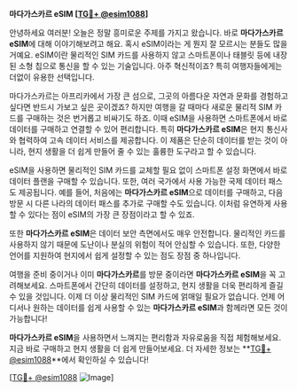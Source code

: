 **마다가스카르 eSIM [[TG💪+ @esim1088](https://t.me/s/esim1088)]**

안녕하세요 여러분! 오늘은 정말 흥미로운 주제를 가지고 왔습니다. 바로 **마다가스카르 eSIM**에 대해 이야기해보려고 해요. 혹시 eSIM이라는 게 뭔지 잘 모르시는 분들도 많을 거예요. eSIM이란 물리적인 SIM 카드를 사용하지 않고 스마트폰이나 태블릿 등에 내장된 소형 칩으로 통신을 할 수 있는 기술입니다. 아주 혁신적이죠? 특히 여행자들에게는 더없이 유용한 선택입니다.

마다가스카르는 아프리카에서 가장 큰 섬으로, 그곳의 아름다운 자연과 문화를 경험하고 싶다면 반드시 가보고 싶은 곳이겠죠? 하지만 여행을 갈 때마다 새로운 물리적 SIM 카드를 구매하는 것은 번거롭고 비싸기도 하죠. 이때 eSIM을 사용하면 스마트폰에서 바로 데이터를 구매하고 연결할 수 있어 편리합니다. 특히 **마다가스카르 eSIM**은 현지 통신사와 협력하여 고속 데이터 서비스를 제공합니다. 이 제품은 단순히 데이터를 받는 것이 아니라, 현지 생활을 더 쉽게 만들어 줄 수 있는 훌륭한 도구라고 할 수 있습니다.

eSIM을 사용하면 물리적인 SIM 카드를 교체할 필요 없이 스마트폰 설정 화면에서 바로 데이터 플랜을 구매할 수 있습니다. 또한, 여러 국가에서 사용 가능한 국제 데이터 패스도 제공됩니다. 예를 들어, 처음에는 **마다가스카르 eSIM**으로 데이터를 구매하고, 다음 방문 시 다른 나라의 데이터 패스를 추가로 구매할 수도 있습니다. 이처럼 유연하게 사용할 수 있다는 점이 eSIM의 가장 큰 장점이라고 할 수 있죠.

또한 **마다가스카르 eSIM**은 데이터 보안 측면에서도 매우 안전합니다. 물리적인 카드를 사용하지 않기 때문에 도난이나 분실의 위험이 적어 안심할 수 있습니다. 또한, 다양한 언어를 지원하여 현지에서 쉽게 설정할 수 있는 점도 장점 중 하나입니다.

여행을 준비 중이거나 이미 **마다가스카르**를 방문 중이라면 **마다가스카르 eSIM**을 꼭 고려해보세요. 스마트폰에서 간단히 데이터를 설정하고, 현지 생활을 더욱 편리하게 즐길 수 있을 것입니다. 이제 더 이상 물리적인 SIM 카드에 얽매일 필요가 없습니다. 언제 어디서나 원하는 데이터를 쉽게 사용할 수 있는 **마다가스카르 eSIM**과 함께라면 모든 것이 가능합니다!

**마다가스카르 eSIM**을 사용하면서 느껴지는 편리함과 자유로움을 직접 체험해보세요. 지금 바로 구매하고 현지 생활을 더 쉽게 만들어보세요. 더 자세한 정보는 **[TG💪+ @esim1088](https://t.me/s/esim1088)**에서 확인하실 수 있습니다!

[[TG💪+ @esim1088](https://t.me/s/esim1088) ![Image](https://i.postimg.cc/Y0z9fWf4/image.png)]